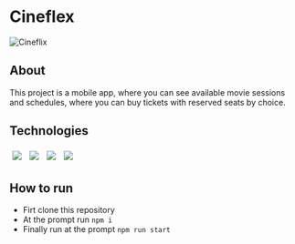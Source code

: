 # Cineflex

![Cineflix](https://user-images.githubusercontent.com/92904799/149541366-264fb3a3-566c-4035-bfc5-9cf3e5b42e1d.gif)

## About

This project is a mobile app, where you can see available movie sessions and schedules, where you can buy tickets with reserved seats by choice.

## Technologies

<div>
  <img style='margin: 5px;' src="https://img.shields.io/badge/javascript%20-%2320232a.svg?&style=for-the-badge&color=F7DF1E&logo=javascript&logoColor=000000" />
  <img style='margin: 5px;' src="https://img.shields.io/badge/CSS3%20-%2320232a.svg?&style=for-the-badge&color=1572B6&logo=CSS3&logoColor=ffffff"/>
  <img style='margin: 5px;' src="https://img.shields.io/badge/HTML5%20-%2320232a.svg?&style=for-the-badge&color=E34F26&logo=HTML5&logoColor=ffffff"/>
  <img style='margin: 5px;' src="https://img.shields.io/badge/react%20-%2320232a.svg?&style=for-the-badge&color=363636&logo=react&logoColor=q61DAFB"/>
</div>


## How to run

- Firt clone this repository
- At the prompt run  ```npm i```
- Finally run at the prompt  ```npm run start```

